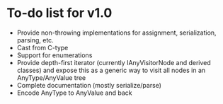 # To-do list for v1.0

* Provide non-throwing implementations for assignment, serialization, parsing, etc.
* Cast from C-type
* Support for enumerations
* Provide depth-first iterator (currently IAnyVisitorNode<const T> and derived classes) and expose this as a generic way to visit all nodes in an AnyType/AnyValue tree
* Complete documentation (mostly serialize/parse)
* Encode AnyType to AnyValue and back
